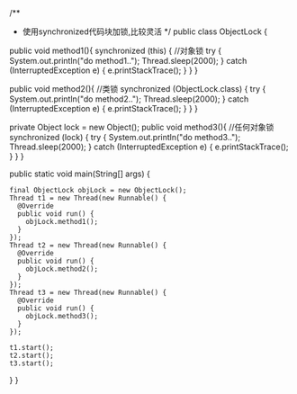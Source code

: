 /**
 * 使用synchronized代码块加锁,比较灵活
 */
public class ObjectLock {

  public void method1(){
    synchronized (this) { //对象锁
      try {
        System.out.println("do method1..");
        Thread.sleep(2000);
      } catch (InterruptedException e) {
        e.printStackTrace();
      }
    }
  }

  public void method2(){    //类锁
    synchronized (ObjectLock.class) {
      try {
        System.out.println("do method2..");
        Thread.sleep(2000);
      } catch (InterruptedException e) {
        e.printStackTrace();
      }
    }
  }

  private Object lock = new Object();
  public void method3(){    //任何对象锁
    synchronized (lock) {
      try {
        System.out.println("do method3..");
        Thread.sleep(2000);
      } catch (InterruptedException e) {
        e.printStackTrace();
      }
    }
  }


  public static void main(String[] args) {

    final ObjectLock objLock = new ObjectLock();
    Thread t1 = new Thread(new Runnable() {
      @Override
      public void run() {
        objLock.method1();
      }
    });
    Thread t2 = new Thread(new Runnable() {
      @Override
      public void run() {
        objLock.method2();
      }
    });
    Thread t3 = new Thread(new Runnable() {
      @Override
      public void run() {
        objLock.method3();
      }
    });

    t1.start();
    t2.start();
    t3.start(); 
  } 
}
